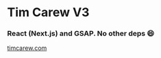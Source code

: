 # Tim Carew V3

### React (Next.js) and GSAP. No other deps 😄

[timcarew.com](https://timcarew.com)

